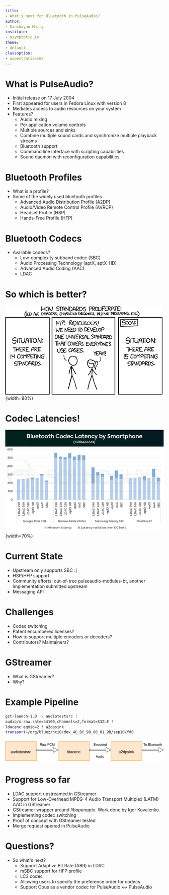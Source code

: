 ```yaml
---
title: 
- What's next for Bluetooth in PulseAudio?
author:
- Sanchayan Maity
institute:
- asymptotic.io
theme:
- default
classoption:
- aspectratio=169
---
```


# What is PulseAudio?

- Initial release on 17 July 2004
- First appeared for users in Fedora Linux with version 8
- Mediates access to audio resources on your system
- Features?
	* Audio mixing
	* Per application volume controls
	* Multiple sources and sinks
	* Combine multiple sound cards and synchronize multiple playback
	streams
	* Bluetooth support
	* Command line interface with scripting capabilities
	* Sound daemon with reconfiguration capabilities

# Bluetooth Profiles

- What is a profile?
- Some of the widely used bluetooth profiles
	* Advanced Audio Distribution Profile (A2DP)
	* Audio/Video Remote Control Profile (AVRCP)
	* Headset Profile (HSP)
	* Hands-Free Profile (HFP)

# Bluetooth Codecs

- Available codecs?
	* Low-complexity subband codec (SBC)
	* Audio Processing Technology (aptX, aptX-HD)
	* Advanced Audio Coding (AAC)
	* LDAC

# So which is better?

![*_XKCD - Standards_*](../images/standards.png){width=80%}

# Codec Latencies!

![*_Soundguys - Android Bluetooth Latency_*](Bluetooth-Codec-Latency-by-Smartphone.jpg){width=70%}

# Current State

- Upstream only supports SBC :(
- HSP/HFP support 
- Community efforts: out-of-tree pulseaudio-modules-bt, another implementation submitted upstream
- Messaging API

# Challenges

- Codec switching
- Patent encumbered licenses?
- How to support multiple encoders or decoders?
- Contributors? Maintainers?

# GStreamer

- What is GStreamer?
- Why?

# Example Pipeline

```bash
gst-launch-1.0 -v audiotestsrc !
audio/x-raw,rate=44100,channels=2,format=S32LE !
ldacenc eqmid=2 ! a2dpsink
transport=/org/bluez/hci0/dev_4C_BC_98_80_01_9B/sep10/fd0
```

![](ldac.svg "")

# Progress so far

- LDAC support upstreamed in GStreamer
- Support for Low-Overhead MPEG-4 Audio Transport Multiplex (LATM) AAC in GStreamer
- GStreamer wrapper around *libopenaptx*. Work done by Igor Kovalenko.
- Implementing codec switching
- Proof of concept with GStreamer tested
- Merge request opened in PulseAudio

# Questions?

- So what's next?
	* Support Adaptive Bit Rate (ABR) in LDAC
	* mSBC support for HFP profile
	* LC3 codec
	* Allowing users to specify the preference order for codecs
	* Support Opus as a vendor codec for PulseAudio <-> PulseAudio
